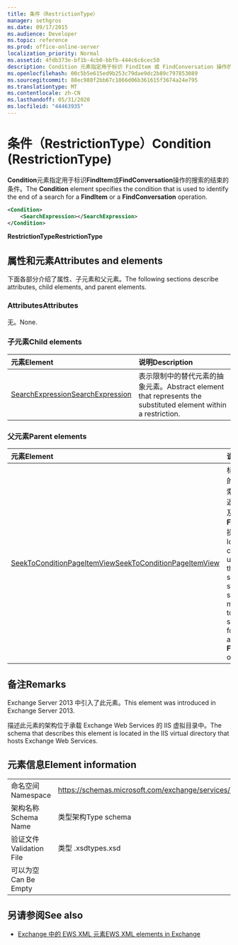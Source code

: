 ```yaml
---
title: 条件（RestrictionType）
manager: sethgros
ms.date: 09/17/2015
ms.audience: Developer
ms.topic: reference
ms.prod: office-online-server
localization_priority: Normal
ms.assetid: 4fdb373e-bf1b-4cb0-bbfb-444c6c6cec50
description: Condition 元素指定用于标识 FindItem 或 FindConversation 操作的搜索的结束的条件。
ms.openlocfilehash: 00c5b5e615ed9b253c79dae9dc2b89c797853089
ms.sourcegitcommit: 88ec988f2bb67c1866d06b361615f3674a24e795
ms.translationtype: MT
ms.contentlocale: zh-CN
ms.lasthandoff: 05/31/2020
ms.locfileid: "44463935"
---
```

# <a name="condition-restrictiontype"></a><span data-ttu-id="dde1d-103">条件（RestrictionType）</span><span class="sxs-lookup"><span data-stu-id="dde1d-103">Condition (RestrictionType)</span></span>

<span data-ttu-id="dde1d-104">**Condition**元素指定用于标识**FindItem**或**FindConversation**操作的搜索的结束的条件。</span><span class="sxs-lookup"><span data-stu-id="dde1d-104">The **Condition** element specifies the condition that is used to identify the end of a search for a **FindItem** or a **FindConversation** operation.</span></span> 
  
```XML
<Condition>
    <SearchExpression></SearchExpression>
</Condition>
```

 <span data-ttu-id="dde1d-105">**RestrictionType**</span><span class="sxs-lookup"><span data-stu-id="dde1d-105">**RestrictionType**</span></span>
## <a name="attributes-and-elements"></a><span data-ttu-id="dde1d-106">属性和元素</span><span class="sxs-lookup"><span data-stu-id="dde1d-106">Attributes and elements</span></span>

<span data-ttu-id="dde1d-107">下面各部分介绍了属性、子元素和父元素。</span><span class="sxs-lookup"><span data-stu-id="dde1d-107">The following sections describe attributes, child elements, and parent elements.</span></span>
  
### <a name="attributes"></a><span data-ttu-id="dde1d-108">Attributes</span><span class="sxs-lookup"><span data-stu-id="dde1d-108">Attributes</span></span>

<span data-ttu-id="dde1d-109">无。</span><span class="sxs-lookup"><span data-stu-id="dde1d-109">None.</span></span>
  
### <a name="child-elements"></a><span data-ttu-id="dde1d-110">子元素</span><span class="sxs-lookup"><span data-stu-id="dde1d-110">Child elements</span></span>

|<span data-ttu-id="dde1d-111">**元素**</span><span class="sxs-lookup"><span data-stu-id="dde1d-111">**Element**</span></span>|<span data-ttu-id="dde1d-112">**说明**</span><span class="sxs-lookup"><span data-stu-id="dde1d-112">**Description**</span></span>|
|:-----|:-----|
|[<span data-ttu-id="dde1d-113">SearchExpression</span><span class="sxs-lookup"><span data-stu-id="dde1d-113">SearchExpression</span></span>](searchexpression.md) <br/> |<span data-ttu-id="dde1d-114">表示限制中的替代元素的抽象元素。</span><span class="sxs-lookup"><span data-stu-id="dde1d-114">Abstract element that represents the substituted element within a restriction.</span></span>  <br/> |
   
### <a name="parent-elements"></a><span data-ttu-id="dde1d-115">父元素</span><span class="sxs-lookup"><span data-stu-id="dde1d-115">Parent elements</span></span>

|<span data-ttu-id="dde1d-116">**元素**</span><span class="sxs-lookup"><span data-stu-id="dde1d-116">**Element**</span></span>|<span data-ttu-id="dde1d-117">**说明**</span><span class="sxs-lookup"><span data-stu-id="dde1d-117">**Description**</span></span>|
|:-----|:-----|
|[<span data-ttu-id="dde1d-118">SeekToConditionPageItemView</span><span class="sxs-lookup"><span data-stu-id="dde1d-118">SeekToConditionPageItemView</span></span>](seektoconditionpageitemview.md) <br/> |<span data-ttu-id="dde1d-119">标识用于标识搜索的结束的条件、搜索的起始索引、要返回的最大项数以及**FindItem**或**FindConversation**操作的搜索说明。</span><span class="sxs-lookup"><span data-stu-id="dde1d-119">Identifies the condition that is used to identify the end of a search, the starting index of a search, the maximum entries to return, and the search directions for a **FindItem** or a **FindConversation** operation.</span></span>  <br/> |
   
## <a name="remarks"></a><span data-ttu-id="dde1d-120">备注</span><span class="sxs-lookup"><span data-stu-id="dde1d-120">Remarks</span></span>

<span data-ttu-id="dde1d-121">Exchange Server 2013 中引入了此元素。</span><span class="sxs-lookup"><span data-stu-id="dde1d-121">This element was introduced in Exchange Server 2013.</span></span>
  
<span data-ttu-id="dde1d-122">描述此元素的架构位于承载 Exchange Web Services 的 IIS 虚拟目录中。</span><span class="sxs-lookup"><span data-stu-id="dde1d-122">The schema that describes this element is located in the IIS virtual directory that hosts Exchange Web Services.</span></span>
  
## <a name="element-information"></a><span data-ttu-id="dde1d-123">元素信息</span><span class="sxs-lookup"><span data-stu-id="dde1d-123">Element information</span></span>

|||
|:-----|:-----|
|<span data-ttu-id="dde1d-124">命名空间</span><span class="sxs-lookup"><span data-stu-id="dde1d-124">Namespace</span></span>  <br/> |https://schemas.microsoft.com/exchange/services/2006/types  <br/> |
|<span data-ttu-id="dde1d-125">架构名称</span><span class="sxs-lookup"><span data-stu-id="dde1d-125">Schema Name</span></span>  <br/> |<span data-ttu-id="dde1d-126">类型架构</span><span class="sxs-lookup"><span data-stu-id="dde1d-126">Type schema</span></span>  <br/> |
|<span data-ttu-id="dde1d-127">验证文件</span><span class="sxs-lookup"><span data-stu-id="dde1d-127">Validation File</span></span>  <br/> |<span data-ttu-id="dde1d-128">类型 .xsd</span><span class="sxs-lookup"><span data-stu-id="dde1d-128">types.xsd</span></span>  <br/> |
|<span data-ttu-id="dde1d-129">可以为空</span><span class="sxs-lookup"><span data-stu-id="dde1d-129">Can Be Empty</span></span>  <br/> ||
   
## <a name="see-also"></a><span data-ttu-id="dde1d-130">另请参阅</span><span class="sxs-lookup"><span data-stu-id="dde1d-130">See also</span></span>



- [<span data-ttu-id="dde1d-131">Exchange 中的 EWS XML 元素</span><span class="sxs-lookup"><span data-stu-id="dde1d-131">EWS XML elements in Exchange</span></span>](ews-xml-elements-in-exchange.md)

